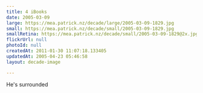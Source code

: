 ```yaml
---
title: 4 iBooks
date: 2005-03-09
large: https://mea.patrick.nz/decade/large/2005-03-09-1829.jpg
small: https://mea.patrick.nz/decade/small/2005-03-09-1829.jpg
smallRetina: https://mea.patrick.nz/decade/small/2005-03-09-1829@2x.jpg
flickrUrl: null
photoId: null
createdAt: 2011-01-30 11:07:18.133405
updatedAt: 2005-04-23 05:46:58
layout: decade-image

---
```

He's surrounded
